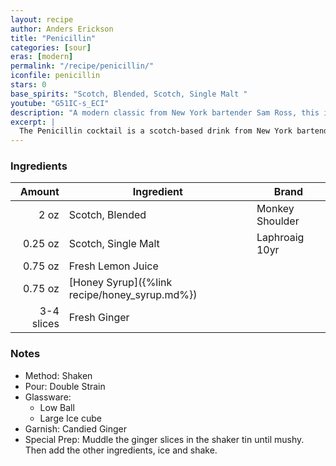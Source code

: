 ```yaml
---
layout: recipe
author: Anders Erickson
title: "Penicillin"
categories: [sour]
eras: [modern]
permalink: "/recipe/penicillin/"
iconfile: penicillin
stars: 0
base_spirits: "Scotch, Blended, Scotch, Single Malt "
youtube: "G51IC-s_ECI"
description: "A modern classic from New York bartender Sam Ross, this is a Scotch-based sour that perfectly balances the flavors of smoky whisky, spicy ginger, and sweet honey."
excerpt: |
  The Penicillin cocktail is a scotch-based drink from New York bartender Sam Ross. The modern classic perfectly mixes smoke, ginger, and lemon.
---
```


### Ingredients

|     Amount | Ingredient                                    | Brand           |
| ---------: | --------------------------------------------- | --------------- |
|       2 oz | Scotch, Blended                               | Monkey Shoulder |
|    0.25 oz | Scotch, Single Malt                           | Laphroaig 10yr  |
|    0.75 oz | Fresh Lemon Juice                             |
|    0.75 oz | [Honey Syrup]({%link recipe/honey_syrup.md%}) |
| 3-4 slices | Fresh Ginger                                  |

### Notes

- Method: Shaken
- Pour: Double Strain
- Glassware:
  - Low Ball
  - Large Ice cube
- Garnish: Candied Ginger
- Special Prep: Muddle the ginger slices in the shaker tin until mushy. Then add the other ingredients, ice and shake.
